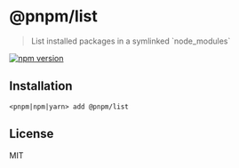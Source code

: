 # @pnpm/list

> List installed packages in a symlinked \`node_modules\`

<!--@shields('npm')-->
[![npm version](https://img.shields.io/npm/v/@pnpm/list.svg)](https://www.npmjs.com/package/@pnpm/list)
<!--/@-->

## Installation

```
<pnpm|npm|yarn> add @pnpm/list
```

## License

MIT
